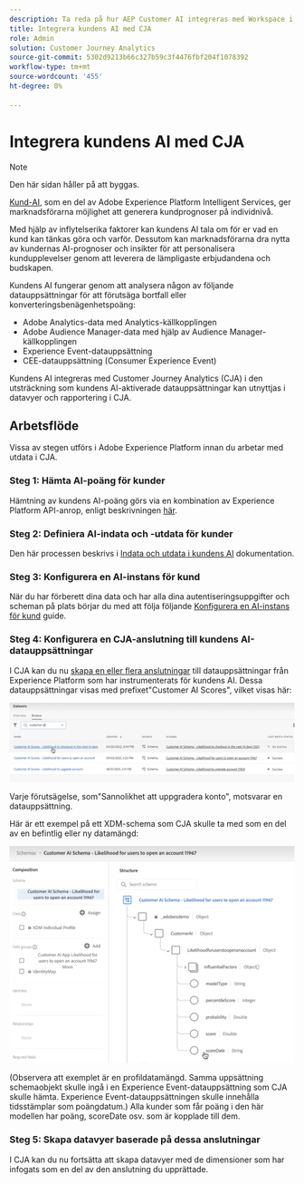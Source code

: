 ```yaml
---
description: Ta reda på hur AEP Customer AI integreras med Workspace i CJA.
title: Integrera kundens AI med CJA
role: Admin
solution: Customer Journey Analytics
source-git-commit: 5302d9213b66c327b59c3f4476fbf204f1078392
workflow-type: tm+mt
source-wordcount: '455'
ht-degree: 0%

---
```



# Integrera kundens AI med CJA

>[!NOTE]
>
>Den här sidan håller på att byggas.

[Kund-AI](https://experienceleague.adobe.com/docs/experience-platform/intelligent-services/customer-ai/overview.html?lang=en), som en del av Adobe Experience Platform Intelligent Services, ger marknadsförarna möjlighet att generera kundprognoser på individnivå.

Med hjälp av inflytelserika faktorer kan kundens AI tala om för er vad en kund kan tänkas göra och varför. Dessutom kan marknadsförarna dra nytta av kundernas AI-prognoser och insikter för att personalisera kundupplevelser genom att leverera de lämpligaste erbjudandena och budskapen.

Kundens AI fungerar genom att analysera någon av följande datauppsättningar för att förutsäga bortfall eller konverteringsbenägenhetspoäng:

* Adobe Analytics-data med Analytics-källkopplingen
* Adobe Audience Manager-data med hjälp av Audience Manager-källkopplingen
* Experience Event-datauppsättning
* CEE-datauppsättning (Consumer Experience Event)

Kundens AI integreras med Customer Journey Analytics (CJA) i den utsträckning som kundens AI-aktiverade datauppsättningar kan utnyttjas i datavyer och rapportering i CJA.

## Arbetsflöde

Vissa av stegen utförs i Adobe Experience Platform innan du arbetar med utdata i CJA.

### Steg 1: Hämta AI-poäng för kunder

Hämtning av kundens AI-poäng görs via en kombination av Experience Platform API-anrop, enligt beskrivningen [här](https://experienceleague.adobe.com/docs/experience-platform/intelligent-services/customer-ai/getting-started.html?lang=en#downloading-customer-ai-scores).

### Steg 2: Definiera AI-indata och -utdata för kunder

Den här processen beskrivs i [Indata och utdata i kundens AI](https://experienceleague.adobe.com/docs/experience-platform/intelligent-services/customer-ai/input-output.html?lang=en) dokumentation.

### Steg 3: Konfigurera en AI-instans för kund

När du har förberett dina data och har alla dina autentiseringsuppgifter och scheman på plats börjar du med att följa följande [Konfigurera en AI-instans för kund](https://experienceleague.adobe.com/docs/experience-platform/intelligent-services/customer-ai/user-guide/configure.html?lang=en) guide.

### Steg 4: Konfigurera en CJA-anslutning till kundens AI-datauppsättningar

I CJA kan du nu [skapa en eller flera anslutningar](/help/connections/create-connection.md) till datauppsättningar från Experience Platform som har instrumenterats för kundens AI. Dessa datauppsättningar visas med prefixet&quot;Customer AI Scores&quot;, vilket visas här:

![CAI-poäng](assets/cai-scores.png)

Varje förutsägelse, som&quot;Sannolikhet att uppgradera konto&quot;, motsvarar en datauppsättning.

Här är ett exempel på ett XDM-schema som CJA skulle ta med som en del av en befintlig eller ny datamängd:

![CAI-schema](assets/cai-schema.png)

(Observera att exemplet är en profildatamängd. Samma uppsättning schemaobjekt skulle ingå i en Experience Event-datauppsättning som CJA skulle hämta. Experience Event-datauppsättningen skulle innehålla tidsstämplar som poängdatum.) Alla kunder som får poäng i den här modellen har poäng, scoreDate osv. som är kopplade till dem.

### Steg 5: Skapa datavyer baserade på dessa anslutningar

I CJA kan du nu fortsätta att skapa datavyer med de dimensioner som har infogats som en del av den anslutning du upprättade.